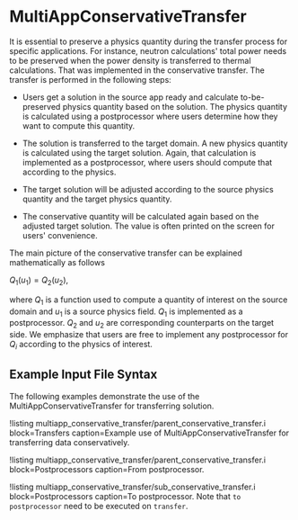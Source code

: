 # MultiAppConservativeTransfer

It is essential to preserve a physics quantity during the transfer process for specific applications. For instance, neutron calculations' total power needs to be preserved when the power density is transferred to thermal calculations. That was implemented in the conservative transfer. The transfer is performed in the following steps:

- Users get a solution in the source app ready and calculate to-be-preserved physics quantity based on the solution.  The physics quantity is calculated using a postprocessor where users determine how they want to compute this quantity.

- The solution is transferred to the target domain. A new physics quantity is calculated using the target solution. Again, that calculation is implemented as a postprocessor, where users should compute that according to the physics.

- The target solution will be adjusted according to the source physics quantity and the target physics quantity.

- The conservative quantity will be calculated again based on the adjusted target solution. The value is often printed on the screen for users' convenience.

The main picture of the conservative transfer can be explained mathematically as follows

$Q_1(u_1) = Q_2(u_2)$,

where $Q_1$ is a function used to compute a quantity of interest on the source domain and $u_1$
is a source physics field. $Q_1$ is implemented as a postprocessor. $Q_2$ and $u_2$ are corresponding
counterparts on the target side.  We emphasize that users are free to implement any postprocessor for $Q_i$ according to the physics of interest.

## Example Input File Syntax

The following examples demonstrate the use of the MultiAppConservativeTransfer for transferring
solution.


!listing multiapp_conservative_transfer/parent_conservative_transfer.i block=Transfers caption=Example use of MultiAppConservativeTransfer for transferring data conservatively.


!listing multiapp_conservative_transfer/parent_conservative_transfer.i block=Postprocessors caption=From postprocessor.

!listing multiapp_conservative_transfer/sub_conservative_transfer.i block=Postprocessors caption=To postprocessor.  Note that `to postprocessor` need to be executed on `transfer`.
